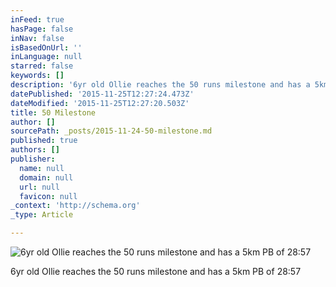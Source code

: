 ```yaml
---
inFeed: true
hasPage: false
inNav: false
isBasedOnUrl: ''
inLanguage: null
starred: false
keywords: []
description: '6yr old Ollie reaches the 50 runs milestone and has a 5km PB of 28:57'
datePublished: '2015-11-25T12:27:24.473Z'
dateModified: '2015-11-25T12:27:20.503Z'
title: 50 Milestone
author: []
sourcePath: _posts/2015-11-24-50-milestone.md
published: true
authors: []
publisher:
  name: null
  domain: null
  url: null
  favicon: null
_context: 'http://schema.org'
_type: Article

---
```

![6yr old Ollie reaches the 50 runs milestone and has a 5km PB of 28:57 ](https://the-grid-user-content.s3-us-west-2.amazonaws.com/28dc58b1-6c0a-481a-8c8e-662550dcb3c5.jpg)

6yr old Ollie reaches the 50 runs milestone and has a 5km PB of 28:57

#